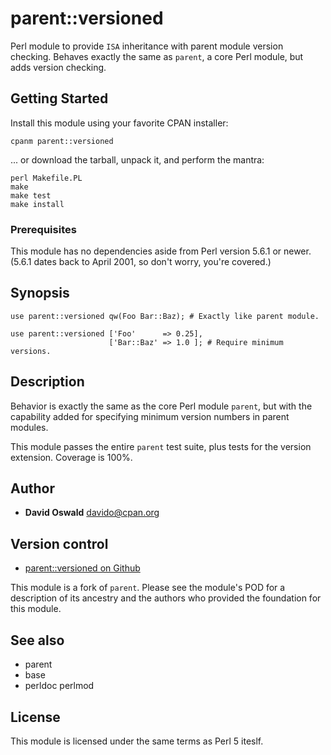 # parent::versioned

Perl module to provide ```ISA``` inheritance with parent module version checking.
Behaves exactly the same as ```parent```, a core Perl module, but adds version checking.

## Getting Started

Install this module using your favorite CPAN installer:

```
cpanm parent::versioned
```

... or download the tarball, unpack it, and perform the mantra:


```
perl Makefile.PL
make
make test
make install
```

### Prerequisites

This module has no dependencies aside from Perl version 5.6.1 or newer.
(5.6.1 dates back to April 2001, so don't worry, you're covered.)

## Synopsis

```
use parent::versioned qw(Foo Bar::Baz); # Exactly like parent module.

use parent::versioned ['Foo'      => 0.25],
                      ['Bar::Baz' => 1.0 ]; # Require minimum versions.
```

## Description

Behavior is exactly the same as the core Perl module ```parent```, but with the capability
added for specifying minimum version numbers in parent modules.

This module passes the entire ```parent``` test suite, plus tests for the version extension.
Coverage is 100%.

## Author

* **David Oswald** <davido@cpan.org>

## Version control

* [parent::versioned on Github](https://github.com/daoswald/parent-versioned)

This module is a fork of ```parent```. Please see the module's POD for a description of its
ancestry and the authors who provided the foundation for this module.

## See also

* parent
* base
* perldoc perlmod

## License

This module is licensed under the same terms as Perl 5 iteslf.


